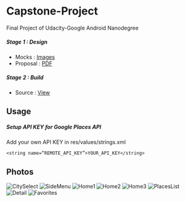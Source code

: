 # Capstone-Project
Final Project of Udacity-Google Android Nanodegree
 
##### Stage 1 : Design
- Mocks : [Images](https://github.com/mhetrerajat/Capstone-Project/tree/master/Stage%201%20-%20Design%20-%20Mocks)
- Proposal : [PDF](https://github.com/mhetrerajat/Capstone-Project/blob/master/Capstone_Stage1.pdf)

##### Stage 2 : Build
- Source : [View](https://github.com/mhetrerajat/Capstone-Project/tree/master/Stage-2/Backpacker)

## Usage

##### Setup API KEY for Google Places API
Add your own API KEY in res/values/strings.xml
```
<string name=“REMOTE_API_KEY”>YOUR_API_KEY</string>
```

## Photos
![CitySelect](https://github.com/mhetrerajat/Capstone-Project/blob/master/Photos/city_select.png)
![SideMenu](https://github.com/mhetrerajat/Capstone-Project/blob/master/Photos/side_menu.png)
![Home1](https://github.com/mhetrerajat/Capstone-Project/blob/master/Photos/Home1.png)
![Home2](https://github.com/mhetrerajat/Capstone-Project/blob/master/Photos/Home2.png)
![Home3](https://github.com/mhetrerajat/Capstone-Project/blob/master/Photos/Home3.png)
![PlacesList](https://github.com/mhetrerajat/Capstone-Project/blob/master/Photos/places_list.png)
![Detail](https://github.com/mhetrerajat/Capstone-Project/blob/master/Photos/Detail.png)
![Favorites](https://github.com/mhetrerajat/Capstone-Project/blob/master/Photos/favorites.png)
